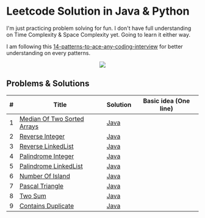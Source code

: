 # Leetcode Solution in Java & Python 

I'm just practicing problem solving for fun. I don't have full understanding on Time Complexity & Space Complexity yet. Going to learn it either way. 

I am following this [14-patterns-to-ace-any-coding-interview](https://hackernoon.com/14-patterns-to-ace-any-coding-interview-question-c5bb3357f6ed) for better understanding on every patterns. 

<p align="center">
 <img src="https://img.shields.io/github/last-commit/ahmedTareque/Leetcode-Journey/master">
</p>

## Problems & Solutions

| # | Title | Solution | Basic idea (One line) |
|---| ----- | -------- | --------------------- |
| 1 | [Median Of Two Sorted Arrays](https://github.com/ahmedTareque/Leetcode/tree/master/Median%20of%20Two%20Sorted%20Arrays) | [Java](https://github.com/ahmedTareque/Leetcode/blob/master/Median%20of%20Two%20Sorted%20Arrays/Solution.java) | |
| 2 | [Reverse Integer](https://github.com/ahmedTareque/Leetcode/tree/master/Reverse%20Integer) |[Java](https://github.com/ahmedTareque/Leetcode/blob/master/Reverse%20Integer/Solution.java) |  |
| 3 | [Reverse LinkedList](https://github.com/ahmedTareque/Leetcode/tree/master/Reverse%20LinkedList) |[Java](https://github.com/ahmedTareque/Leetcode/blob/master/Reverse%20LinkedList/Solution.java) |  |
| 4 | [Palindrome Integer](https://github.com/ahmedTareque/Leetcode/tree/master/Palindrome%20Integer) |[Java](https://github.com/ahmedTareque/Leetcode/blob/master/Palindrome%20Integer/Solution.java) |  |
| 5 | [Palindrome LinkedList](https://github.com/ahmedTareque/Leetcode/tree/master/Palindrome%20Linked%20List) |[Java](https://github.com/ahmedTareque/Leetcode/blob/master/Palindrome%20Linked%20List/Solution.java) |  |
| 6 | [Number Of Island](https://github.com/ahmedTareque/Leetcode/tree/master/Number%20of%20Island) |[Java](https://github.com/ahmedTareque/Leetcode/blob/master/Number%20of%20Island/IslandCouting.java) |  |
| 7 | [Pascal Triangle](https://github.com/ahmedTareque/Leetcode/tree/master/Pascal%20Triangle) |[Java](https://github.com/ahmedTareque/Leetcode/blob/master/Pascal%20Triangle/Solution.java) |  |
| 8 | [Two Sum](https://github.com/ahmedTareque/Leetcode/tree/master/Two%20Sum) |[Java](https://github.com/ahmedTareque/Leetcode/blob/master/Two%20Sum/Solution.java) |  |
| 9 | [Contains Duplicate](https://github.com/ahmedTareque/Leetcode/tree/master/Contains%20Duplicate) |[Java](https://github.com/ahmedTareque/Leetcode/blob/master/Contains%20Duplicate/DuplicateContains.java) |  |

